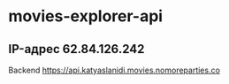 # movies-explorer-api

## IP-адрес 62.84.126.242

Backend https://api.katyaslanidi.movies.nomoreparties.co
